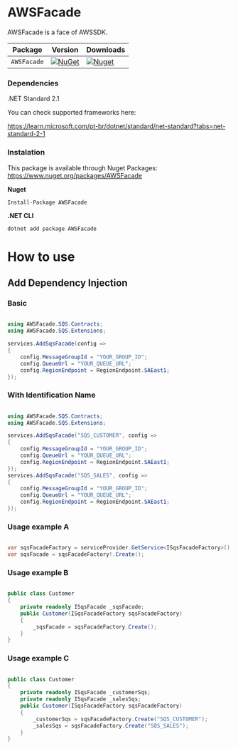# AWSFacade
AWSFacade is a face of AWSSDK.


| Package |  Version | Downloads |
| ------- | ----- | ----- |
| `AWSFacade` | [![NuGet](https://img.shields.io/nuget/v/AWSFacade.svg)](https://nuget.org/packages/AWSFacade) | [![Nuget](https://img.shields.io/nuget/dt/AWSFacade.svg)](https://nuget.org/packages/AWSFacade) |


### Dependencies
.NET Standard 2.1

You can check supported frameworks here:

https://learn.microsoft.com/pt-br/dotnet/standard/net-standard?tabs=net-standard-2-1

### Instalation
This package is available through Nuget Packages: https://www.nuget.org/packages/AWSFacade


**Nuget**
```
Install-Package AWSFacade
```

**.NET CLI**
```
dotnet add package AWSFacade
```

# How to use
## Add Dependency Injection
### Basic
```csharp

using AWSFacade.SQS.Contracts;
using AWSFacade.SQS.Extensions;

services.AddSqsFacade(config =>
{
    config.MessageGroupId = "YOUR_GROUP_ID";
    config.QueueUrl = "YOUR_QUEUE_URL";
    config.RegionEndpoint = RegionEndpoint.SAEast1;
});

```
### With Identification Name
```csharp

using AWSFacade.SQS.Contracts;
using AWSFacade.SQS.Extensions;

services.AddSqsFacade("SQS_CUSTOMER", config =>
{
    config.MessageGroupId = "YOUR_GROUP_ID";
    config.QueueUrl = "YOUR_QUEUE_URL";
    config.RegionEndpoint = RegionEndpoint.SAEast1;
});
services.AddSqsFacade("SQS_SALES", config =>
{
    config.MessageGroupId = "YOUR_GROUP_ID";
    config.QueueUrl = "YOUR_QUEUE_URL";
    config.RegionEndpoint = RegionEndpoint.SAEast1;
});

```
### Usage example A
```csharp

var sqsFacadeFactory = serviceProvider.GetService<ISqsFacadeFactory>();
var sqsFacade = sqsFacadeFactory!.Create();

```
### Usage example B
```csharp

public class Customer
{
    private readonly ISqsFacade _sqsFacade;
    public Customer(ISqsFacadeFactory sqsFacadeFactory)
    {
        _sqsFacade = sqsFacadeFactory.Create();
    }
}

```
### Usage example C
```csharp

public class Customer
{
    private readonly ISqsFacade _customerSqs;
    private readonly ISqsFacade _salesSqs;
    public Customer(ISqsFacadeFactory sqsFacadeFactory)
    {
        _customerSqs = sqsFacadeFactory.Create("SQS_CUSTOMER");
        _salesSqs = sqsFacadeFactory.Create("SQS_SALES");
    }
}

```
